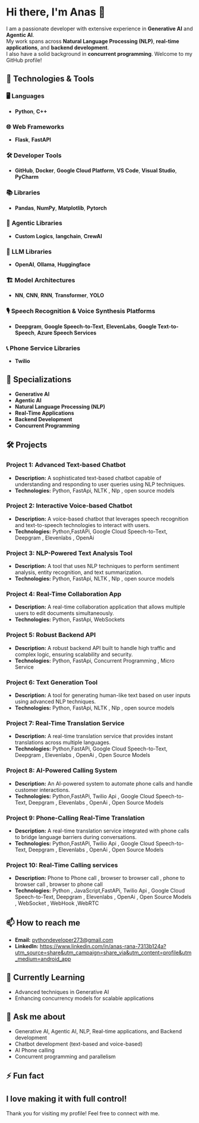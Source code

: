 # Hi there, I'm Anas 👋

I am a passionate developer with extensive experience in **Generative AI** and **Agentic AI**.  
My work spans across **Natural Language Processing (NLP)**, **real-time applications**, and **backend development**.  
I also have a solid background in **concurrent programming**. Welcome to my GitHub profile!  


## 🔧 Technologies & Tools

### 🖥️ **Languages**
- **Python**, **C++**

### 🌐 **Web Frameworks**
- **Flask**, **FastAPI**

### 🛠️ **Developer Tools**
- **GitHub**, **Docker**, **Google Cloud Platform**, **VS Code**, **Visual Studio**, **PyCharm**

### 📚 **Libraries**
- **Pandas**, **NumPy**, **Matplotlib**, **Pytorch**

### 🤖 **Agentic Libraries**
- **Custom Logics**, **langchain**, **CrewAI**

### 🧠 **LLM Libraries**
- **OpenAI**, **Ollama**, **Huggingface**

### 🏗️ **Model Architectures**
- **NN**, **CNN**, **RNN**, **Transformer**, **YOLO**

### 🎙️ **Speech Recognition & Voice Synthesis Platforms**
- **Deepgram**, **Google Speech-to-Text**, **ElevenLabs**, **Google Text-to-Speech**, **Azure Speech Services**

### 📞 **Phone Service Libraries**
- **Twilio**

## 🚀 **Specializations**
- **Generative AI**
- **Agentic AI**
- **Natural Language Processing (NLP)**
- **Real-Time Applications**
- **Backend Development**
- **Concurrent Programming**

## 🛠️ Projects

### Project 1: Advanced Text-based Chatbot
- **Description:** A sophisticated text-based chatbot capable of understanding and responding to user queries using NLP techniques.
- **Technologies:** Python, FastApi, NLTK , Nlp , open source models 

### Project 2: Interactive Voice-based Chatbot
- **Description:** A voice-based chatbot that leverages speech recognition and text-to-speech technologies to interact with users.
- **Technologies:** Python,FastAPi, Google Cloud Speech-to-Text, Deepgram , Elevenlabs , OpenAi

### Project 3: NLP-Powered Text Analysis Tool
- **Description:** A tool that uses NLP techniques to perform sentiment analysis, entity recognition, and text summarization.
- **Technologies:** Python, FastApi, NLTK , Nlp , open source models 

### Project 4: Real-Time Collaboration App
- **Description:** A real-time collaboration application that allows multiple users to edit documents simultaneously.
- **Technologies:** Python, FastApi, WebSockets

### Project 5: Robust Backend API
- **Description:** A robust backend API built to handle high traffic and complex logic, ensuring scalability and security.
- **Technologies:** Python, FastApi, Concurrent Programming , Micro Service

### Project 6: Text Generation Tool
- **Description:** A tool for generating human-like text based on user inputs using advanced NLP techniques.
- **Technologies:** Python, FastApi, NLTK , Nlp , open source models 

### Project 7: Real-Time Translation Service
- **Description:** A real-time translation service that provides instant translations across multiple languages.
- **Technologies:** Python,FastAPi, Google Cloud Speech-to-Text, Deepgram , Elevenlabs , OpenAi , Open Source Models

### Project 8: AI-Powered Calling System
- **Description:** An AI-powered system to automate phone calls and handle customer interactions.
- **Technologies:** Python,FastAPi, Twilio Api , Google Cloud Speech-to-Text, Deepgram , Elevenlabs , OpenAi , Open Source Models

### Project 9: Phone-Calling Real-Time Translation
- **Description:** A real-time translation service integrated with phone calls to bridge language barriers during conversations.
- **Technologies:** Python,FastAPi, Twilio Api , Google Cloud Speech-to-Text, Deepgram , Elevenlabs , OpenAi , Open Source Models


### Project 10: Real-Time Calling services
- **Description:** Phone to Phone call , browser to browser call , phone to browser call , browser to phone call
- **Technologies:** Python , JavaScript,FastAPi, Twilio Api , Google Cloud Speech-to-Text, Deepgram , Elevenlabs , OpenAi , Open Source Models , WebSocket , WebHook ,WebRTC



## 📫 How to reach me

- **Email:** pythondeveloper273@gmail.com
- **LinkedIn:** https://www.linkedin.com/in/anas-rana-7313b124a?utm_source=share&utm_campaign=share_via&utm_content=profile&utm_medium=android_app

## 🌱 Currently Learning

- Advanced techniques in Generative AI
- Enhancing concurrency models for scalable applications

## 💬 Ask me about
- Generative AI, Agentic AI, NLP, Real-time applications, and Backend development 
- Chatbot development (text-based and voice-based)
- AI Phone calling
- Concurrent programming and parallelism

## ⚡ Fun fact

I love making it with full control!
---

Thank you for visiting my profile! Feel free to connect with me.
